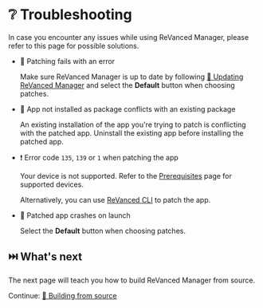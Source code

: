 # ❔ Troubleshooting

In case you encounter any issues while using ReVanced Manager, please refer to this page for possible solutions.

- 💉 Patching fails with an error

  Make sure ReVanced Manager is up to date by following [🔄 Updating ReVanced Manager](2_3_updating.md) and select the **Default** button when choosing patches.
  
- 🚫 App not installed as package conflicts with an existing package

  An existing installation of the app you're trying to patch is conflicting with the patched app. Uninstall the existing app before installing the patched app.

- ❗️ Error code `135`, `139` or `1` when patching the app

  Your device is not supported. Refer to the [Prerequisites](0_prerequisites.md) page for supported devices.

  Alternatively, you can use [ReVanced CLI](https://github.com/revanced/revanced-cli) to patch the app.

- 🚨 Patched app crashes on launch

  Select the **Default** button when choosing patches.

## ⏭️ What's next

The next page will teach you how to build ReVanced Manager from source.

Continue: [🔨 Building from source](4_building.md)
